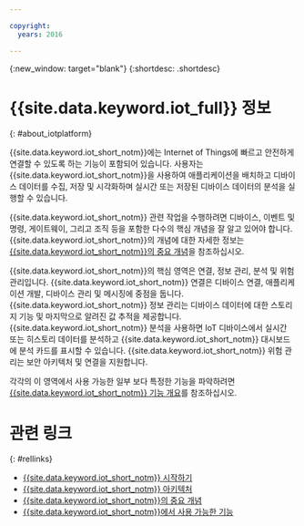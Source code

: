 ```yaml
---

copyright:
  years: 2016

---
```


{:new_window: target="blank"}
{:shortdesc: .shortdesc}

# {{site.data.keyword.iot_full}} 정보
{: #about_iotplatform}

{{site.data.keyword.iot_short_notm}}에는 Internet of Things에 빠르고 안전하게 연결할 수 있도록 하는 기능이 포함되어 있습니다. 사용자는 {{site.data.keyword.iot_short_notm}}을 사용하여 애플리케이션을 배치하고 디바이스 데이터를 수집, 저장 및 시각화하며 실시간 또는 저장된 디바이스 데이터의 분석을 실행할 수 있습니다. 

{{site.data.keyword.iot_short_notm}} 관련 작업을 수행하려면 디바이스, 이벤트 및 명령, 게이트웨이, 그리고 조직 등을 포함한 다수의 핵심 개념을 잘 알고 있어야 합니다. {{site.data.keyword.iot_short_notm}}의 개념에 대한 자세한 정보는 [{{site.data.keyword.iot_short_notm}}의 중요 개념](/iotplatform_overview.html#wwatsoniotplatform_importantconcepts)을 참조하십시오. 

{{site.data.keyword.iot_short_notm}}의 핵심 영역은 연결, 정보 관리, 분석 및 위험 관리입니다. {{site.data.keyword.iot_short_notm}} 연결은 디바이스 연결, 애플리케이션 개발, 디바이스 관리 및 메시징에 중점을 둡니다. {{site.data.keyword.iot_short_notm}} 정보 관리는 디바이스 데이터에 대한 스토리지 기능 및 마지막으로 알려진 값 추적을 제공합니다. {{site.data.keyword.iot_short_notm}} 분석을 사용하면 IoT 디바이스에서 실시간 또는 히스토리 데이터를 분석하고 {{site.data.keyword.iot_short_notm}} 대시보드에 분석 카드를 표시할 수 있습니다. {{site.data.keyword.iot_short_notm}} 위험 관리는 보안 아키텍처 및 연결을 지원합니다. 

각각의 이 영역에서 사용 가능한 일부 보다 특정한 기능을 파악하려면 [{{site.data.keyword.iot_short_notm}} 기능 개요](/feature_overview.html)를 참조하십시오. 

# 관련 링크
{: #rellinks}
* [{{site.data.keyword.iot_short_notm}} 시작하기](/index.html?pos=2)
* [{{site.data.keyword.iot_short_notm}} 아키텍처](/iotplatform_overview.html#watsoniotplatform_architecture)
* [{{site.data.keyword.iot_short_notm}}의 중요 개념](/iotplatform_overview.html#watsoniotplatform_importantconcepts)
* [{{site.data.keyword.iot_short_notm}}에서 사용 가능한 기능](/feature_overview.html)
